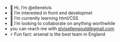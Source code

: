 - 👋 Hi, I’m @ellenelvis
- 👀 I’m interested in front end developmet
- 🌱 I’m currently learning html/CSS 
- 💞️ I’m looking to collaborate on anything worthwhile 
- you can reach me with elvisellengould@gmail.com
- ⚡ Fun fact: arsenal is the best team in England 

<!---
ellenelvis/ellenelvis is a ✨ special ✨ repository because its `README.md` (this file) appears on your GitHub profile.
You can click the Preview link to take a look at your changes.
--->
